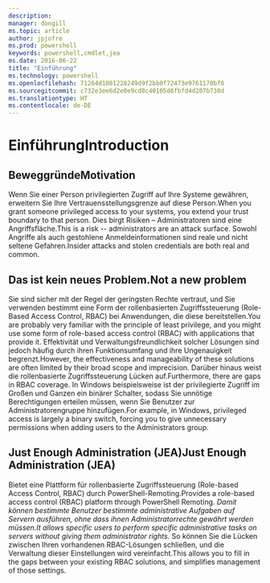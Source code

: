 ```yaml
---
description: 
manager: dongill
ms.topic: article
author: jpjofre
ms.prod: powershell
keywords: powershell,cmdlet,jea
ms.date: 2016-06-22
title: "Einführung"
ms.technology: powershell
ms.openlocfilehash: 71264d1001228249d9f2bb0f72473e9761170bf0
ms.sourcegitcommit: c732e3ee6d2e0e9cd8c40105d6fbfd4d207b730d
ms.translationtype: HT
ms.contentlocale: de-DE
---
```

# <a name="introduction"></a><span data-ttu-id="68f2d-103">Einführung</span><span class="sxs-lookup"><span data-stu-id="68f2d-103">Introduction</span></span>

##  <a name="motivation"></a><span data-ttu-id="68f2d-104">**Beweggründe**</span><span class="sxs-lookup"><span data-stu-id="68f2d-104">**Motivation**</span></span>  
<span data-ttu-id="68f2d-105">Wenn Sie einer Person privilegierten Zugriff auf Ihre Systeme gewähren, erweitern Sie Ihre Vertrauensstellungsgrenze auf diese Person.</span><span class="sxs-lookup"><span data-stu-id="68f2d-105">When you grant someone privileged access to your systems, you extend your trust boundary to that person.</span></span>
<span data-ttu-id="68f2d-106">Dies birgt Risiken – Administratoren sind eine Angriffsfläche.</span><span class="sxs-lookup"><span data-stu-id="68f2d-106">This is a risk -- administrators are an attack surface.</span></span>
<span data-ttu-id="68f2d-107">Sowohl Angriffe als auch gestohlene Anmeldeinformationen sind reale und nicht seltene Gefahren.</span><span class="sxs-lookup"><span data-stu-id="68f2d-107">Insider attacks and stolen credentials are both real and common.</span></span>

##  <a name="not-a-new-problem"></a><span data-ttu-id="68f2d-108">**Das ist kein neues Problem.**</span><span class="sxs-lookup"><span data-stu-id="68f2d-108">**Not a new problem**</span></span>  
<span data-ttu-id="68f2d-109">Sie sind sicher mit der Regel der geringsten Rechte vertraut, und Sie verwenden bestimmt eine Form der rollenbasierten Zugriffssteuerung (Role-Based Access Control, RBAC) bei Anwendungen, die diese bereitstellen.</span><span class="sxs-lookup"><span data-stu-id="68f2d-109">You are probably very familiar with the principle of least privilege, and you might use some form of role-based access control (RBAC) with applications that provide it.</span></span>
<span data-ttu-id="68f2d-110">Effektivität und Verwaltungsfreundlichkeit solcher Lösungen sind jedoch häufig durch ihren Funktionsumfang und ihre Ungenauigkeit begrenzt.</span><span class="sxs-lookup"><span data-stu-id="68f2d-110">However, the effectiveness and manageability of these solutions are often limited by their broad scope and imprecision.</span></span>
<span data-ttu-id="68f2d-111">Darüber hinaus weist die rollenbasierte Zugriffssteuerung Lücken auf.</span><span class="sxs-lookup"><span data-stu-id="68f2d-111">Furthermore, there are gaps in RBAC coverage.</span></span>
<span data-ttu-id="68f2d-112">In Windows beispielsweise ist der privilegierte Zugriff im Großen und Ganzen ein binärer Schalter, sodass Sie unnötige Berechtigungen erteilen müssen, wenn Sie Benutzer zur Administratorengruppe hinzufügen.</span><span class="sxs-lookup"><span data-stu-id="68f2d-112">For example, in Windows, privileged access is largely a binary switch, forcing you to give unnecessary permissions when adding users to the Administrators group.</span></span>

##  <a name="just-enough-administration-jea"></a><span data-ttu-id="68f2d-113">**Just Enough Administration (JEA)**</span><span class="sxs-lookup"><span data-stu-id="68f2d-113">**Just Enough Administration (JEA)**</span></span> 
<span data-ttu-id="68f2d-114">Bietet eine Plattform für rollenbasierte Zugriffssteuerung (Role-based Access Control, RBAC) durch PowerShell-Remoting.</span><span class="sxs-lookup"><span data-stu-id="68f2d-114">Provides a role-based access control (RBAC) platform through PowerShell Remoting.</span></span>
<span data-ttu-id="68f2d-115">*Damit können bestimmte Benutzer bestimmte administrative Aufgaben auf Servern ausführen, ohne dass ihnen Administratorrechte gewährt werden müssen.*</span><span class="sxs-lookup"><span data-stu-id="68f2d-115">*It allows specific users to perform specific administrative tasks on servers without giving them administrator rights.*</span></span>
<span data-ttu-id="68f2d-116">So können Sie die Lücken zwischen Ihren vorhandenen RBAC-Lösungen schließen, und die Verwaltung dieser Einstellungen wird vereinfacht.</span><span class="sxs-lookup"><span data-stu-id="68f2d-116">This allows you to fill in the gaps between your existing RBAC solutions, and simplifies management of those settings.</span></span>

